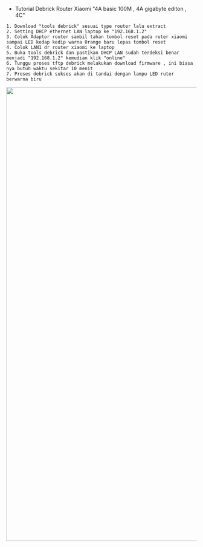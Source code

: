 * Tutorial Debrick Router Xiaomi "4A basic 100M , 4A gigabyte editon , 4C"
```
1. Download "tools debrick" sesuai type router lalu extract
2. Setting DHCP ethernet LAN laptop ke "192.168.1.2"
3. Colok Adaptor router sambil tahan tombol reset pada ruter xiaomi sampai LED kedap kedip warna Orange baru lepas tombol reset
4. Colok LAN1 dr router xiaomi ke laptop
5. Buka tools debrick dan pastikan DHCP LAN sudah terdeksi benar menjadi "192.168.1.2" kemudian klik "online"
6. Tunggu proses tftp debrick melakukan download firmware , ini biasa nya butuh waktu sekitar 10 menit
7. Proses debrick sukses akan di tandai dengan lampu LED ruter berwarna biru
```
<div  align="center">    
  <img src="./wms/config/GUI-wms.png" width = "1200" alt="curl bash" align=center />
</div>

```
```
